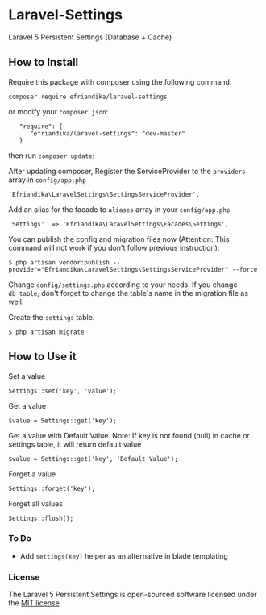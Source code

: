 # Laravel-Settings
Laravel 5 Persistent Settings (Database + Cache)

## How to Install
Require this package with composer using the following command:

    composer require efriandika/laravel-settings

or modify your `composer.json`:
   
       "require": {
          "efriandika/laravel-settings": "dev-master"
       }
       
then run `composer update`:

After updating composer, Register the ServiceProvider to the `providers` array in `config/app.php`

    'Efriandika\LaravelSettings\SettingsServiceProvider',
    
Add an alias for the facade to `aliases` array in  your `config/app.php`

    'Settings'  => 'Efriandika\LaravelSettings\Facades\Settings',

You can publish the config and migration files now (Attention: This command will not work if you don't follow previous instruction):

    $ php artisan vendor:publish --provider="Efriandika\LaravelSettings\SettingsServiceProvider" --force
    
Change `config/settings.php` according to your needs. If you change `db_table`, don't forget to change the table's name
in the migration file as well.
    
Create the `settings` table. 

    $ php artisan migrate
    

## How to Use it

Set a value

    Settings::set('key', 'value');
    
Get a value

    $value = Settings::get('key');
    
Get a value with Default Value.
Note: If key is not found (null) in cache or settings table, it will return default value

    $value = Settings::get('key', 'Default Value'); 
    
Forget a value

    Settings::forget('key');

Forget all values

    Settings::flush();
    
### To Do

* Add `settings(key)` helper as an alternative in blade templating
      
### License

The Laravel 5 Persistent Settings is open-sourced software licensed under the [MIT license](http://opensource.org/licenses/MIT)

